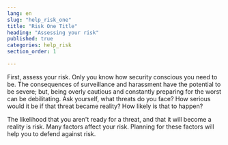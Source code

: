 ```yaml
---
lang: en
slug: "help_risk_one"
title: "Risk One Title"
heading: "Assessing your risk"
published: true
categories: help_risk
section_order: 1

---
```


First, assess your risk. Only you know how security conscious you need to be. The consequences of surveillance and harassment have the potential to be severe; but, being overly cautious and constantly preparing for the worst can be debilitating. Ask yourself, what threats do you face? How serious would it be if that threat became reality? How likely is that to happen?

The likelihood that you aren't ready for a threat, and that it will become a reality is risk. Many factors affect your risk. Planning for these factors will help you to defend against risk.

